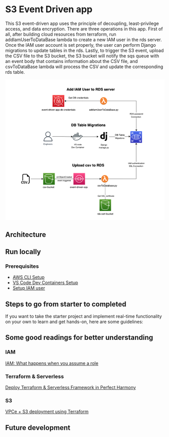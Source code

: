 # S3 Event Driven app

This S3 event-driven app uses the principle of decoupling, least-privilege access, and data encryption. There are three operations in this app. First of all, after building cloud resources from terraform, run addIamUserToDataBase lambda to create a new IAM user in the rds server. Once the IAM user account is set properly, the user can perform Django migrations to update tables in the rds. Lastly, to trigger the S3 event, upload the CSV file to the S3 bucket, the S3 bucket will notify the sqs queue with an event body that contains information about the CSV file, and csvToDataBase lambda will process the CSV and update the corresponding rds table. 

<p align="center"> 
  <img src="./assets/event-driven-app-diagram.png" />
</p>

## Architecture

## Run locally
### Prerequisites
* [AWS CLI Setup](https://docs.aws.amazon.com/cli/latest/userguide/cli-configure-quickstart.html)
* [VS Code Dev Containers Setup](https://code.visualstudio.com/docs/devcontainers/containers)
* [Setup IAM user](https://dev.to/aws-builders/creating-your-first-iam-admin-user-and-user-group-in-your-aws-account-machine-learning-part-1-3cne)

## Steps to go from starter to completed
If you want to take the starter project and implement real-time functionality on your own to learn and get hands-on, here are some guidelines:


## Some good readings for better understanding
### IAM
[IAM: What happens when you assume a role](https://www.tecracer.com/blog/2021/08/iam-what-happens-when-you-assume-a-role.html)

### Terraform & Serverless
[Deploy Terraform & Serverless Framework in Perfect Harmony](https://medium.com/johnveldboom/deploy-terraform-serverless-framework-in-perfect-harmony-948ab6dcbc78)

### S3
[VPCe + S3 deployment using Terraform](https://dev.to/aws-builders/vpce-s3-deployment-using-terraform-12n0)

## Future development
